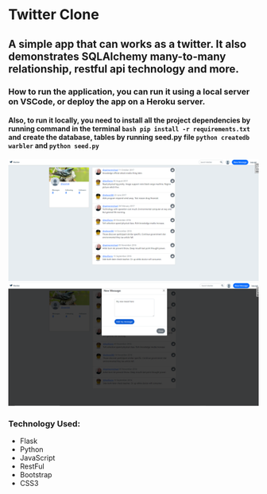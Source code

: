 # Twitter Clone

## A simple app that can works as a twitter. It also demonstrates SQLAlchemy many-to-many relationship, restful api technology and more. 
### How to run the application, you can run it using a local server on VSCode, or deploy the app on a Heroku server. 
#### Also, to run it locally, you need to install all the project dependencies by running command in the terminal ```bash pip install -r requirements.txt``` and create the database, tables by running seed.py file ```python createdb warbler``` and ```python seed.py```

<img src="https://raw.githubusercontent.com/Spartak-Belov-Floresku/img-jg/main/twitter-clone-1.png">

<img src="https://raw.githubusercontent.com/Spartak-Belov-Floresku/img-jg/main/twitter-clone-2.png">

### Technology Used:
- Flask
- Python
- JavaScript
- RestFul
- Bootstrap
- CSS3

